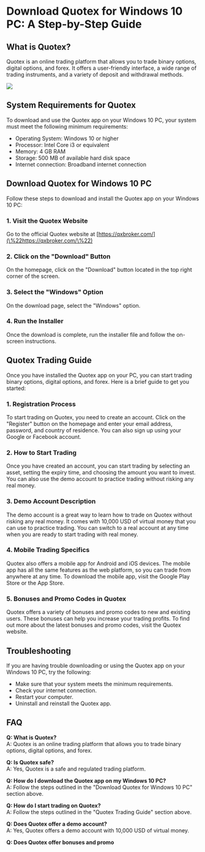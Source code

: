 # Download Quotex for Windows 10 PC: A Step-by-Step Guide

## What is Quotex?

Quotex is an online trading platform that allows you to trade binary
options, digital options, and forex. It offers a user-friendly
interface, a wide range of trading instruments, and a variety of deposit
and withdrawal methods.

[![](https://static.quotex.io/files/5_en/300_250.jpg)](https://traff.sbs/brokerqxsignupf)

## System Requirements for Quotex

To download and use the Quotex app on your Windows 10 PC, your system
must meet the following minimum requirements:

-   Operating System: Windows 10 or higher
-   Processor: Intel Core i3 or equivalent
-   Memory: 4 GB RAM
-   Storage: 500 MB of available hard disk space
-   Internet connection: Broadband internet connection

## Download Quotex for Windows 10 PC

Follow these steps to download and install the Quotex app on your
Windows 10 PC:

### 1. Visit the Quotex Website

Go to the official Quotex website at
[https://qxbroker.com/](\%22https://qxbroker.com/\%22)

### 2. Click on the "Download" Button

On the homepage, click on the "Download" button located in the top
right corner of the screen.

### 3. Select the "Windows" Option

On the download page, select the "Windows" option.

### 4. Run the Installer

Once the download is complete, run the installer file and follow the
on-screen instructions.

## Quotex Trading Guide

Once you have installed the Quotex app on your PC, you can start trading
binary options, digital options, and forex. Here is a brief guide to get
you started:

### 1. Registration Process

To start trading on Quotex, you need to create an account. Click on the
"Register" button on the homepage and enter your email address,
password, and country of residence. You can also sign up using your
Google or Facebook account.

### 2. How to Start Trading

Once you have created an account, you can start trading by selecting an
asset, setting the expiry time, and choosing the amount you want to
invest. You can also use the demo account to practice trading without
risking any real money.

### 3. Demo Account Description

The demo account is a great way to learn how to trade on Quotex without
risking any real money. It comes with 10,000 USD of virtual money that
you can use to practice trading. You can switch to a real account at any
time when you are ready to start trading with real money.

### 4. Mobile Trading Specifics

Quotex also offers a mobile app for Android and iOS devices. The mobile
app has all the same features as the web platform, so you can trade from
anywhere at any time. To download the mobile app, visit the Google Play
Store or the App Store.

### 5. Bonuses and Promo Codes in Quotex

Quotex offers a variety of bonuses and promo codes to new and existing
users. These bonuses can help you increase your trading profits. To find
out more about the latest bonuses and promo codes, visit the Quotex
website.

## Troubleshooting

If you are having trouble downloading or using the Quotex app on your
Windows 10 PC, try the following:

-   Make sure that your system meets the minimum requirements.
-   Check your internet connection.
-   Restart your computer.
-   Uninstall and reinstall the Quotex app.

## FAQ

**Q: What is Quotex?**\
A: Quotex is an online trading platform that allows you to trade binary
options, digital options, and forex.

**Q: Is Quotex safe?**\
A: Yes, Quotex is a safe and regulated trading platform.

**Q: How do I download the Quotex app on my Windows 10 PC?**\
A: Follow the steps outlined in the "Download Quotex for Windows 10
PC" section above.

**Q: How do I start trading on Quotex?**\
A: Follow the steps outlined in the "Quotex Trading Guide" section
above.

**Q: Does Quotex offer a demo account?**\
A: Yes, Quotex offers a demo account with 10,000 USD of virtual money.

**Q: Does Quotex offer bonuses and promo**

